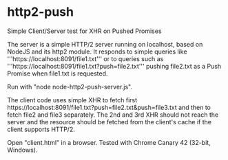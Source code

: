 # http2-push
Simple Client/Server test for XHR on Pushed Promises

The server is a simple HTTP/2 server running on localhost, based on NodeJS and its http2 module. It responds to simple queries like '''https://localhost:8091/file1.txt''' or to queries such as '''https://localhost:8091/file1.txt?push=file2.txt''' pushing file2.txt as a Push Promise when file1.txt is requested. 

Run with "node node-http2-push-server.js". 

The client code uses simple XHR to fetch first https://localhost:8091/file1.txt?push=file2.txt&push=file3.txt and then to fetch file2 and file3 separately. The 2nd and 3rd XHR should not reach the server and the resource should be fetched from the client's cache if the client supports HTTP/2.

Open "client.html" in a browser. Tested with Chrome Canary 42 (32-bit, Windows).

